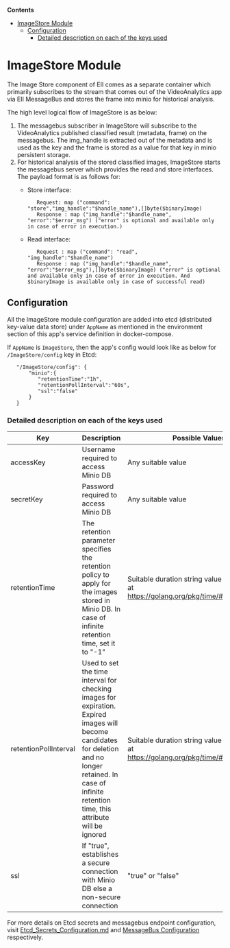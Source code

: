 **Contents**

- [ImageStore Module](#imagestore-module)
  - [Configuration](#configuration)
    - [Detailed description on each of the keys used](#detailed-description-on-each-of-the-keys-used)

# ImageStore Module

The Image Store component of EII comes as a separate container which primarily
subscribes to the stream that comes out of the VideoAnalytics app via EII
MessageBus and stores the frame into minio for historical analysis.

The high level logical flow of ImageStore is as below:

1. The messagebus subscriber in ImageStore will subscribe to the VideoAnalytics
   published classified result (metadata, frame) on the messagebus.
   The img_handle is extracted out of the metadata and is used as the key and
   the frame is stored as a value for that key in minio persistent storage.
2. For historical analysis of the stored classified images, ImageStore starts
   the messagebus server which provides the read and store interfaces.
   The payload format is as follows for:
   - Store interface:

     ```
        Request: map ("command": "store","img_handle":"$handle_name"),[]byte($binaryImage)
        Response : map ("img_handle":"$handle_name", "error":"$error_msg") ("error" is optional and available only in case of error in execution.)
     ```

   - Read interface:

     ```
        Request : map ("command": "read", "img_handle":"$handle_name")
        Response : map ("img_handle":"$handle_name", "error":"$error_msg"),[]byte($binaryImage) ("error" is optional and available only in case of error in execution. And $binaryImage is available only in case of successful read)
     ```

## Configuration

All the ImageStore module configuration are added into etcd (distributed
key-value data store) under `AppName` as mentioned in the
environment section of this app's service definition in docker-compose.

If `AppName` is `ImageStore`, then the app's config would look like as below
 for `/ImageStore/config` key in Etcd:

 ```
    "/ImageStore/config": {
        "minio":{
           "retentionTime":"1h",
           "retentionPollInterval":"60s",
           "ssl":"false"
        }
    }
 ```

### Detailed description on each of the keys used

|  Key         | Description                                                                                             | Possible Values                         |Required/Optional |
|---         |---                                                                                                    |---                                       |---              |
|  accessKey  |   Username required to access Minio DB                                                                | Any suitable value                       | Required      |
|  secretKey  |   Password required to access Minio DB                                                                | Any suitable value                    | Required         |
|  retentionTime|   The retention parameter specifies the retention policy to apply for the images stored in Minio DB.  In case of infinite retention time, set it to "-1" | Suitable duration string value as mentioned at <https://golang.org/pkg/time/#ParseDuration>. |   Required        |
|  retentionPollInterval | Used to set the time interval for checking images for expiration. Expired images will become candidates for deletion and no longer retained. In case of infinite retention time, this attribute will be ignored | Suitable duration string value as mentioned at <https://golang.org/pkg/time/#ParseDuration>  |   Required        |
|  ssl          |  If "true", establishes a secure connection with Minio DB else a non-secure connection                   | "true" or "false"                        |   Required        |

For more details on Etcd secrets and messagebus endpoint configuration, visit [Etcd_Secrets_Configuration.md](https://github.com/open-edge-insights/eii-core/blob/master/Etcd_Secrets_Configuration.md) and
[MessageBus Configuration](https://github.com/open-edge-insights/eii-core/blob/master/common/libs/ConfigMgr/README.md#interfaces) respectively.
